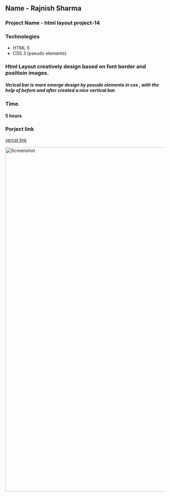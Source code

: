 ## Name - Rajnish Sharma 

### Project Name - html layout project-14

 

### Technologies
- HTML 5 
- CSS 3 (pseudo elements)

###  Html Layout creatively design based on font border and positioin images.
#####   Verical bar is more emerge design by pseudo elements in css , with the help of before and after created a nice vertical bar.
 

### Time.
#### 5 hours

### Porject link
[vercel link ](https://html-css-project14.vercel.app/)

<img src="https://i2.paste.pics/fb9ed11737e7ccee76da7b77633a5922.png" width="1920" height="1080" alt="Screenshot">
